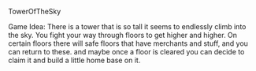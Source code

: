 TowerOfTheSky

Game Idea:
There is a tower that is so tall it seems to endlessly climb into the sky.
You fight your way through floors to get higher and higher.
On certain floors there will safe floors that have merchants and stuff, and you can return to these.
and maybe once a floor is cleared you can decide to claim it and build a little home base on it.
